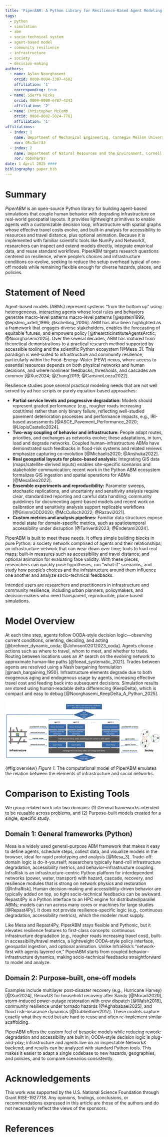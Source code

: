 ```yaml
---
title: 'PiperABM: A Python Library for Resilience-Based Agent Modeling'
tags:
  - python
  - simulation
  - abm
  - socio-technical system
  - agent-based model
  - community resilience
  - infrastructure
  - society
  - decision-making
authors:
  - name: Aslan Noorghasemi 
    orcid: 0009-0004-3387-4502
    affiliation: '1'
    corresponding: true
  - name: Sierra Hicks
    orcid: 0009-0008-6787-4243
    affiliation: '2'
  - name: Christopher McComb
    orcid: 0000-0002-5024-7701
    affiliation: '1'
affiliations:
  - index: 1
    name: Department of Mechanical Engineering, Carnegie Mellon University, USA
    ror: 05x2bcf33
  - index: 2
    name: Department of Natural Resources and the Environment, Cornell University, USA
    ror: 05bnh6r87
date: 1 April 2025 ####
bibliography: paper.bib
---
```


# Summary

_PiperABM_ is an open-source Python library for building agent-based simulations that couple human behavior with degrading infrastructure on real-world geospatial layouts. It provides lightweight primitives to enable agents with a customizable decision loop, infrastructure with spatial graphs whose effective travel costs evolve, and built-in analysis for accessibility to resources and travel distance, plus optional animation. Because it is implemented with familiar scientific tools like NumPy and NetworkX, researchers can inspect and extend models directly, integrate empirical data, and reuse standard workflows. PiperABM targets research questions centered on resilience, where people’s choices and infrastructure conditions co-evolve, seeking to reduce the setup overhead typical of one-off models while remaining flexible enough for diverse hazards, places, and policies.

# Statement of Need

Agent-based models (ABMs) represent systems “from the bottom up” using heterogeneous, interacting agents whose local rules and behaviors generate macro-level patterns macro-level patterns [@epstein1999; @epstein_axtell_1996; @schelling_2006]. ABM has also been highlighted as a framework that engages diverse stakeholders, enables the forecasting of equitable futures, and empowers policy [@thearcticinstituteAgentsArctic; @Noorghasemi2025]. Over the several decades, ABM has matured from theoretical demonstrations to a practical research method supported by accessible tooling and the scientific Python ecosystem [@Mesa_3]. This paradigm is well-suited to infrastructure and community resilience, particularly within the Food–Energy–Water (FEW) nexus, where access to essential resources depends on both physical networks and human decisions, and where nonlinear feedbacks, thresholds, and cascades are common [@Xue2024; @Zhang2019; @CansinoLoeza2022].

Resilience studies pose several practical modeling needs that are not well served by ad hoc scripts or purely equation-based approaches:

- **Partial service levels and progressive degradation:** Models should represent graded performance (e.g., rougher roads increasing cost/time) rather than only binary failure, reflecting well-studied pavement deterioration processes and performance impacts, e.g., IRI-based assessments [@ASCE_Pavement_Performance_2020; @LlopisCastello2024].
- **Two-way coupling of behavior and infrastructure:** People adapt routes, priorities, and exchanges as networks evolve; these adaptations, in turn, load and degrade networks. Coupled human–infrastructure ABMs have demonstrated such feedbacks in flood-risk systems and related reviews emphasize capturing co-evolution [@Michaelis2020; @Anshuka2022].
- **Real geospatial layouts for place-based analysis:** Integrating GIS data (maps/satellite-derived inputs) enables site-specific scenarios and stakeholder communication; recent work in the Python ABM ecosystem formalizes GIS ingestion and spatial operations for ABMs [@MesaGeo2022].
- **Ensemble experiments and reproducibility:** Parameter sweeps, stochastic replications, and uncertainty and sensitivity analysis require clear, standardized reporting and careful data handling; community guidelines for documenting agent-based models and recent work on calibration and sensitivity analysis support replicable workflows [@GrimmODD2020; @McCulloch2022; @Razavi2021].
- **Custom metrics and analysis pipelines:** Familiar data structures expose model state for domain-specific metrics, such as spatiotemporal accessibility under disruption [@Tariverdi2023; @Enderami2024].

PiperABM is built to meet these needs. It offers simple building blocks in pure Python: a society network comprised of agents and their relationships; an infrastructure network that can wear down over time; tools to load real maps; built‑in measures such as accessibility and travel distance; and optional animation for evaluating face validity. With these pieces, researchers can quickly pose hypotheses, run “what‑if” scenarios, and study how people’s choices and the infrastructure around them influence one another and analyze socio-technical feedbacks.

Intended users are researchers and practitioners in infrastructure and community resilience, including urban planners, policymakers, and decision‑makers who need transparent, reproducible, place‑based simulations.

# Model Overview

At each time step, agents follow OODA-style decision logic—observing current conditions, orienting, deciding, and acting [@brehmer_dynamic_ooda; @Johnson02012023_ooda]. Agents choose actions such as where to travel, whom to meet, and whether to trade. Routing between locations uses an A* search on the evolving network to approximate human‑like paths [@foead_systematic_2021]. Trades between agents are resolved using a Nash bargaining formulation [@nash_bargaining_1950]. Infrastructure elements degrade due to both exogenous aging and endogenous usage by agents, increasing effective travel cost and feeding back into subsequent decisions. Simulation results are stored using human‑readable delta differencing (KeepDelta), which is compact and easy to debug [@Noorghasemi_KeepDelta_A_Python_2025].

![PiperABM overview: The computational model emulates the relation between the elements of infrastructure and social networks.](./assets/interconnected.png){#fig:overview}
*Figure 1.* The computational model of PiperABM emulates the relation between the elements of infrastructure and social networks.

# Comparison to Existing Tools

We group related work into two domains: (1) General frameworks intended to be reusable across problems, and (2) Purpose-built models created for a single, specific study.

## Domain 1: General frameworks (Python)

Mesa is a widely used general-purpose ABM framework that makes it easy to define agents, schedule steps, collect data, and visualize models in the browser, ideal for rapid prototyping and analysis [@Mesa_3]. Trade-off: domain logic is do-it-yourself; researchers typically hand-roll infrastructure degradation, accessibility metrics, and behavior–infrastructure coupling. InfraRisk is an infrastructure-centric Python platform for interdependent networks (power, water, transport) with hazard, cascade, recovery, and resilience modules that is strong on network physics and restoration [@InfraRisk]. Human decision-making and accessibility-driven behavior are typically added on top, so tight socio-technical feedbacks can be awkward. Repast4Py is a Python interface to an HPC engine for distributed/parallel ABMs; models can run across many cores or machines for large studies [@Repast4Py]. It does not provide resilience-specific logic (e.g., continuous degradation, accessibility metrics), which the modeler must supply.

Like Mesa and Repast4Py, PiperABM stays flexible and Pythonic, but it elevates resilience features to first-class concepts: continuous infrastructure degradation (e.g., rougher roads increasing travel cost), built-in accessibility/travel metrics, a lightweight OODA-style policy interface, geospatial ingestion, and optional animation. Unlike InfraRisk’s “network-first with agents layered on,” PiperABM starts from coupled behavior–infrastructure dynamics, making socio-technical feedbacks straightforward to model and analyze.

## Domain 2: Purpose-built, one-off models

Examples include multilayer post-disaster recovery (e.g., Hurricane Harvey) [@Xue2024], RecovUS for household recovery after Sandy [@Moradi2020], storm-induced power-outage restoration with crew dispatch [@Walsh2018], community resilience under tornado hazards [@Aghababaei2025], and flood risk–insurance dynamics [@Dubbelboer2017]. These models capture exactly what they need but are hard to reuse and often re-implement similar scaffolding.

PiperABM offers the custom feel of bespoke models while reducing rework: degradation and accessibility are built in; OODA-style decision logic is plug-and-play; infrastructure and agents live on an inspectable NetworkX backend; and results can be analyzed with standard Python tools. This makes it easier to adapt a single codebase to new hazards, geographies, and policies, and to compare scenarios consistently.

# Acknowledgements

This work was supported by the U.S. National Science Foundation through Grant RISE-1927718. Any opinions, findings, conclusions, or recommendations expressed in this article are those of the authors and do not necessarily reflect the views of the sponsors.

# References
